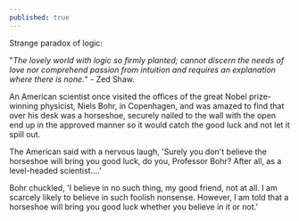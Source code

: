 ```yaml
---
published: true
---
```

Strange paradox of logic:

"_The lovely world with logic so firmly planted; cannot discern the needs of love nor comprehend passion from intuition and requires an explanation where there is none._" - Zed Shaw.

An American scientist once visited the offices of the great Nobel prize-winning physicist, Niels Bohr, in Copenhagen, and was amazed to find that over his desk was a horseshoe, securely nailed to the wall with the open end up in the approved manner so it would catch the good luck and not let it spill out.

The American said with a nervous laugh, 'Surely you don't believe the horseshoe will bring you good luck, do you, Professor Bohr? After all, as a level-headed scientist....'

Bohr chuckled, 'I believe in no such thing, my good friend, not at all. I am scarcely likely to believe in such foolish nonsense. However, I am told that a horseshoe will bring you good luck whether you believe in it or not.'
